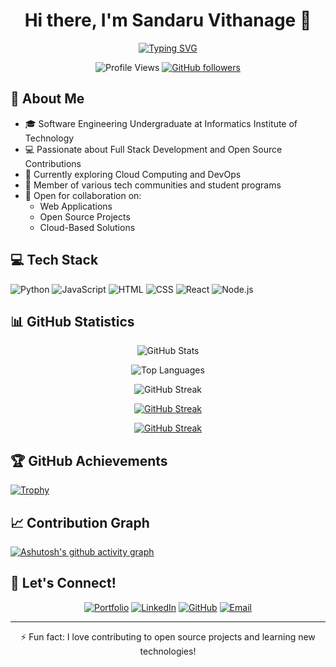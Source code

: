 <div align="center">

# Hi there, I'm Sandaru Vithanage 👋

[![Typing SVG](https://readme-typing-svg.demolab.com?font=Fira+Code&center=true&pause=1000&width=435&lines=Software+Engineering+Undergraduate;Full+Stack+Developer;Open+Source+Contributor;Tech+Enthusiast)](https://git.io/typing-svg)


![Profile Views](https://komarev.com/ghpvc/?username=Sandaru-Vithanage&color=blueviolet)
[![GitHub followers](https://img.shields.io/github/followers/Sandaru-Vithanage?style=social)](https://github.com/Sandaru-Vithanage)

</div>

## 💫 About Me
- 🎓 Software Engineering Undergraduate at Informatics Institute of Technology
- 💻 Passionate about Full Stack Development and Open Source Contributions
- 🌱 Currently exploring Cloud Computing and DevOps
- 🤝 Member of various tech communities and student programs
- 🚀 Open for collaboration on:
  - Web Applications
  - Open Source Projects
  - Cloud-Based Solutions

## 💻 Tech Stack
![Python](https://img.shields.io/badge/Python-80%25-blue?style=for-the-badge&logo=python)
![JavaScript](https://img.shields.io/badge/JavaScript-70%25-yellow?style=for-the-badge&logo=javascript)
![HTML](https://img.shields.io/badge/HTML-90%25-red?style=for-the-badge&logo=html5)
![CSS](https://img.shields.io/badge/CSS-85%25-purple?style=for-the-badge&logo=css3)
![React](https://img.shields.io/badge/React-75%25-blue?style=for-the-badge&logo=react)
![Node.js](https://img.shields.io/badge/Node.js-70%25-green?style=for-the-badge&logo=node.js)

## 📊 GitHub Statistics

<div align="center">

![GitHub Stats](https://github-readme-stats.vercel.app/api?username=Sandaru-Vithanage&show_icons=true&theme=radical&hide_border=true)

![Top Languages](https://github-readme-stats.vercel.app/api/top-langs/?username=Sandaru-Vithanage&layout=compact&theme=radical&hide_border=true)

![GitHub Streak](https://github-readme-streak-stats.herokuapp.com/?user=Sandaru-Vithanage&theme=radical&hide_border=true)

[![GitHub Streak](https://streak-stats.demolab.com?user=Sandaru-Vithanage&theme=radical)](https://git.io/streak-stats)

[![GitHub Streak](https://streak-stats.demolab.com?user=Sandaru-Vithanage&theme=dark&hide_border=true&border_radius=4.8)](https://git.io/streak-stats)

</div>

## 🏆 GitHub Achievements
[![Trophy](https://github-profile-trophy.vercel.app/?username=Sandaru-Vithanage&theme=darkhub&no-frame=true&column=7)](https://github.com/ryo-ma/github-profile-trophy)

## 📈 Contribution Graph
[![Ashutosh's github activity graph](https://github-readme-activity-graph.vercel.app/graph?username=Sandaru-Vithanage&theme=rogue&hide_border=true)](https://github.com/ashutosh00710/github-readme-activity-graph)

## 🤝 Let's Connect!

<div align="center">

[![Portfolio](https://img.shields.io/badge/Portfolio-000000?style=for-the-badge&logo=About.me&logoColor=white)](https://sandarurashmika.netlify.app/)
[![LinkedIn](https://img.shields.io/badge/LinkedIn-0077B5?style=for-the-badge&logo=linkedin&logoColor=white)](https://www.linkedin.com/in/sandaru-vithanage-451b75221)
[![GitHub](https://img.shields.io/badge/GitHub-181717?style=for-the-badge&logo=github&logoColor=white)](https://github.com/Sandaru-Vithanage)
[![Email](https://img.shields.io/badge/Email-D14836?style=for-the-badge&logo=gmail&logoColor=white)](mailto:sandaru.rush@gmail.com)

</div>

---

<div align="center">
⚡ Fun fact: I love contributing to open source projects and learning new technologies!
</div>
